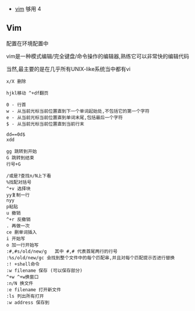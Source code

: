 - [vim](https://gitlab.com/wsdjeg/vim-galore-zh_cn) 够用 4

## Vim

配置在环境配置中

vim是一种模式编辑/完全键盘/命令操作的编辑器,熟练它可以非常快的编辑代码

当然,最主要的是在几乎所有UNIX-like系统当中都有vi
```vim
x/X 删除  

hjkl移动 ^+df翻页

0 - 行首
w - 从当前光标当前位置直到下一个单词起始处,不包括它的第一个字符 
e - 从当前光标当前位置直到单词末尾,包括最后一个字符 
$ - 从当前光标当前位置直到当前行末 

dd==0d$
xdd

gg 跳转到开始  
G 跳转到结束
行号+G

/或是?查找n/N上下看
%找配对括号
^+v 选择块
yy复制一行
nyy
p粘贴
u 撤销 
^+r 反撤销 
. 再做一次 
ce 删单词插入
i 开始写
o 加一行开始写
:#,#s/old/new/g   其中 #,# 代表首尾两行的行号 
:%s/old/new/gc 会找到整个文件中的每个匹配串,并且对每个匹配提示否进行替换
:! +shell命令
:w filename 保存 (可以保存部分) 
^+w ^+w换窗口
:n/N 换文件
:e filename 打开新文件
:ls 列出所有打开
:w address 保存到
```